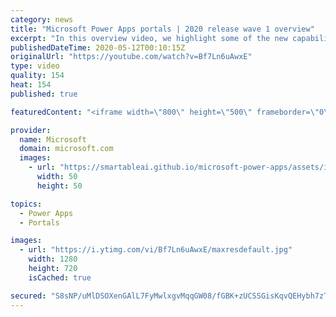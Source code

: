 ```yaml
---
category: news
title: "Microsoft Power Apps portals | 2020 release wave 1 overview"
excerpt: "In this overview video, we highlight some of the new capabilities included in the latest update to Microsoft Power Apps portals.     Here are the capabilities covered:   •    Power BI integration, so you can quickly add Power BI reports, tables, and dashboards to your portals without coding.  •    Themes"
publishedDateTime: 2020-05-12T00:10:15Z
originalUrl: "https://youtube.com/watch?v=Bf7Ln6uAwxE"
type: video
quality: 154
heat: 154
published: true

featuredContent: "<iframe width=\"800\" height=\"500\" frameborder=\"0\" src=\"https://www.youtube.com/embed/Bf7Ln6uAwxE\" allow=\"accelerometer; autoplay; encrypted-media; gyroscope; picture-in-picture\" allowfullscreen></iframe>"

provider:
  name: Microsoft
  domain: microsoft.com
  images:
    - url: "https://smartableai.github.io/microsoft-power-apps/assets/images/organizations/microsoft.com-50x50.jpg"
      width: 50
      height: 50

topics:
  - Power Apps
  - Portals

images:
  - url: "https://i.ytimg.com/vi/Bf7Ln6uAwxE/maxresdefault.jpg"
    width: 1280
    height: 720
    isCached: true

secured: "S8sNP/uMlDSOXenGAlL7FyMwlxgvMqqGW08/fGBK+zUCSSGisKqvQEHybh7zTHZCOiBcPB9xWK3pl5Xxx5BD8kYqxT6cmdXR6PdIbywkvgK4rG7iJTTld8mX2OlN387jzPND5zfvB0Rsv+u+8CQjx5d9YylHvF9EL0lCUgFag64ebtI3YhR7NeQULKr8j3RgyL8/4Rq3N372hHqenL/XEUBXjBJEoL2Ec7muvbvbSEqJmVQOTyoqivkZltQM0lkzG2K5/EZpIHEqaBo8tm0L1cHlNmGlPcMbPlskZ4WeUPho5Gl98lFhgaWgc/deNVL0UORVG4RIWyJkE7B0tJAAKyVs0XgMbY21j/o/1d68LzKB4sSxPQZ8iqLKRBVyM90fnK0cvog3NIlBz+uVfN30UHCTveEjlKoYbcrVgtRVrb77E2p/YyoOyKJI4o0qk+u3;HcCA6MDfJjiuGosguTB1zg=="
---
```


